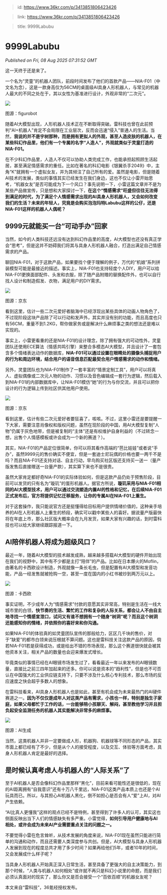 > id: https://www.36kr.com/p/3413851806423426

> link: https://www.36kr.com/p/3413851806423426

> title: 9999Labubu

# 9999Labubu
_Published on Fri, 08 Aug 2025 07:31:52 GMT_

这一天终于还是来了。

一个名为“灵童”的机器人团队，前段时间发布了他们的首款产品——NIA-F01（中文名为念），这是一款身高仅为56CM的桌面级AI具身人形机器人，与常见的机器人最大的不同之处在于，其以女性为基准进行设计，外观非常的“二次元”。

![](https://img.36krcdn.com/hsossms/20250808/v2_2b971ce333b14e82b7dbb727c0fb57f1@1547419282_oswg613373oswg1736oswg1142_img_000?x-oss-process=image/format,jpg/interlace,1)

图源：figurobot

随着AI大模型出现，人形机器人技术正在不断取得突破。雷科技也曾在此前预判“AI+机器人”肯定不会局限在工业层次，反而会迅速“侵入”普通人的生活。当然，**我说的并不是宇树那种，而是拥有更拟人的外观，甚至人造皮肤的机器人，在某些科幻作品里，他们有一个专属的名字“人造人”，外观就类似于灵童打造的NIA-F01。**

在不少科幻作品里，人造人不仅可以协助人类完成工作，也能承担起照顾生活起居，甚至满足情感需求的重任。比如在著名的科幻电影《银翼杀手2049》中，主角“K”就拥有一个虚拟女友，并为其倾注了自己所有的爱。虽然是电影，但是随着AI技术的发展，类似的事情其实已经发生在我们身边，这也不仅让小雷开始思考，“机器女友”是否可能成为下一个风口？事先说明一下，小雷这篇文章并不是为某些产品做宣传，只是想和大家探讨一下，**在这个“情感需求”旺盛但往往无法得到满足的时代，为了满足个人情感需求出现的AI具身人形机器人，又会如何改变我们的生活？未来的年轻人，究竟是会购买泡泡玛特Labubu这样的公仔，还是NIA-F01这样的机器人人偶呢？**

**9999元就能买一台“可动手办”回家**
----------------------

当然，如今的人类科技还远没有达到科幻作品里的高度，AI大模型也还没有真正学会“思考”，但是这并不妨碍我们将其与具身人形机器人融合，打造出满足自己情感需求的产品。

聊回NIA-F01，对于这款产品，如果要找个便于理解的例子，万代的“机娘”系列拼装模型可能是最接近的描述。事实上，NIA-F01也支持轻度个人DIY，用户可以给NIA-F01更换面部配件、头发和衣服，除了随产品附赠的替换配件外，也可以自行找人设计和制造假发、衣物，满足用户的DIY需求。

![](https://img.36krcdn.com/hsossms/20250808/v2_3155ec2682cd4b63904f98b48050c01d@1547419282_oswg257059oswg680oswg1144_img_000?x-oss-process=image/format,jpg/interlace,1)

图源：京东

看到这里，估计一些二次元爱好者脑海中已经浮现出某些具体的动画人物角色了，不过现阶段这块产品除了可以行动和发声外，其实并没有别的功能，而且高度也只有56CM，重量不到1.2KG，帮你做家务或是解决什么麻烦事之类的想法还是难以实现的。

事实上，小雷更看重的还是NIA-F01的设计理念，除了拥有强大的可动性外，灵童团队还使用ECE算法（情感共鸣引擎）来整合多模态AI大模型，并且设计了一套包含多个情绪表达动作的数据库，**NIA-F01可以通过设置在眼睛处的摄像头捕捉用户的行为和周边环境，结合用户的语音信息匹配最契合用户情感需求的动作和情绪。**

另外，灵童团队也为NIA-F01制作了一套丰富的“情景定制工具”，用户可以将真人、虚拟偶像或二次元人物的动作、习惯以及音色编辑成一套行为逻辑，然后载入到NIA-F01的内部数据库中，让NIA-F01模仿“她”的行为与你交流，并且可以把你设计的行为逻辑上传到社区供其他用户使用。

![](https://img.36krcdn.com/hsossms/20250808/v2_8a5fc4f8a8e24da38725b6fc340da218@1547419282_oswg398451oswg604oswg673_img_000?x-oss-process=image/format,jpg/interlace,1)

图源：京东

看到这里，估计有些二次元爱好者要狂喜了，咳咳。不过，这里小雷还是要提醒一下大家，需要注意肖像权和版权问题，虽然在现阶段的中国，用AI大模型复制“人物”仍属于灰色地带，但是被复制的“主体”还是有权维护自身利益的（不过转念一想，出售个人情感模板或许会成为一个新的赛道？）。

其实，NIA-F01的产品定位很简单，你可以将其看作高端的“芭比娃娃”或者说“手办”，虽然9999元的售价确实不便宜，但是一套迪士尼玩偶的价格也要一两千不是吗？而且NIA-F01还支持对话、自主行动，早鸟购买社区版还支持买一送一（量产版发售后直接赠送一台量产款），其实算下来也不是很贵。

虽然大家肯定都好奇NIA-F01的实际体验如何，但是这款产品仍处于预售阶段，目前可以发货的只有名为“璇玑”的蛋形机器人。据官方所说，**璇玑采用与NIA-F01相同的AI大模型技术，用户可以通过交流塑造内置AI的性格和记忆，在后续NIA-F01正式发布后，官方将提供记忆迁移服务，让你的专属AI在NIA-F01上重生。**

对于这套操作，我只能说官方还是挺懂得给目标用户提供情绪价值的，这种亲手培养的AI在人形机器人上重生的桥段，确实可以戳中某些人的喜好。据说量产版最快将在年底上市，那么社区版大概率会在九月发货，如果大家有兴趣的话，到时雷科技也可以给大家继续跟踪报道一下。

**AI陪伴机器人将成为超级风口？**
-------------------

最近一年，随着AI大模型的技术越发成熟，越来越多搭载AI大模型的硬件开始出现在我们的视野中，其中有不少都是主打“陪伴”的产品。比如在日本爆火的Moflin，由著名的卡西欧设计制造，外观就像一条长毛虫，但是配置有AI大模型和发音功能，产品一经发售就被抢购一空，甚至一度在国内的小红书被炒到两万元以上。

![](https://img.36krcdn.com/hsossms/20250808/v2_2e0172dee7e04d27ba75d5a4b0f1d9db@1547419282_oswg371355oswg835oswg465_img_000?x-oss-process=image/format,jpg/interlace,1)

图源：卡西欧

事实证明，不少成年人为“情感需求”付款的意愿其实非常高，特别是生活在一线大城市里的白领，**快节奏的生活、繁忙的工作和复杂的人际关系，都会让人不由自主地寻找一个情感宣泄口，试问又有谁不想拥有一个随身“树洞”呢？而且这个树洞还能感知你的情绪，并依照你的喜好来和你沟通。**

如果NIA-F01的体验真的如灵童团队宣传的那般给力，区区几千块的售价，对于“缺爱”的都市白领来说压根就不算问题。这也是雷科技关注这款产品的原因，倘若NIA-F01若是获得成功，或是给出不错的市场表现，那么这个赛道很快就会被其他资本关注，相关产品的数量也会迎来爆发式增长。

毕竟类似的事情已经在AI眼镜市场发生过了，看看最近一年以来发布的AI眼镜数量，直接比之前三四年加起来的还多。你可以说是资本的“趋利性”，但是也不可否认在中国强大的工业供应链支持下，只要不涉及什么核心专利技术，那么市场的反应速度之快会超乎多数人的想象。

在雷科技看来，AI具身人形机器人也是如此，甚至有机会成为未来最热门的AI硬件赛道之一。**因为不仅仅是成年人对这类产品有需求，小孩也一样，特别是独生子家庭，如果父母都忙于工作的话，一台能够陪小孩聊天、解闷，甚至教他学习并且担负起安全监测任务的机器人其实能解决非常多的麻烦事。**

![](https://img.36krcdn.com/hsossms/20250808/v2_0a8dd3e6367b4875885e6f302a7844e2@1547419282_oswg1724078oswg1024oswg1024_img_000?x-oss-process=image/format,jpg/interlace,1)

图源：AI生成

当然，这类机器人并非一定要做成人形，机器狗、机器球等不同形态的产品，其实市面上都已经有了不少，但是从个人的接受程度，以及交互、体验等方面考虑，具身人形机器人肯定是最好的选择。

**是时候认真考虑人与机器人的“人际关系”了**
------------------------

至于AI机器人是否会像科幻作品里那样“黑化”，目前来看可能性还是很低的，现在的AI距离拥有“自我意识”还有十万八千里远，NIA-F01这类产品本质上也还是个AI玩具而已。所以，与其担心AI机器人黑化，倒不如担心是否会有人“爱”上AI，对AI产生依赖。

“AI比真人更懂我”这样的观点已经不是特例，甚至得到了许多人的认可，其实这也侧面反映出当下人们的情感缺失有多严重。小雷觉得，**如何引导用户健康地与AI相处，或许会成为未来AI产业需要重点关注的问题之一。**

不要觉得小雷在危言耸听，从技术发展的角度来说，NIA-F01现在虽然只能进行简单的沟通和动作，而且还需要人类深度参与共创。但是，AI大模型与具身人形机器人发展到现在的程度总共才用了多少时间？如果再给他们5年，或者10年的时间，又会发展成什么样子呢？

当具身人形机器人开始真正深入日常生活，甚至具备了更强大的自主决策能力，到那个时候，“人类与机器人如何相处”或许就不再只是科幻小说里的命题，而是我们必须认真面对的现实了，那么你又是否会接受一个“百依百顺”的机器女友呢？

本文来自“雷科技”，36氪经授权发布。
